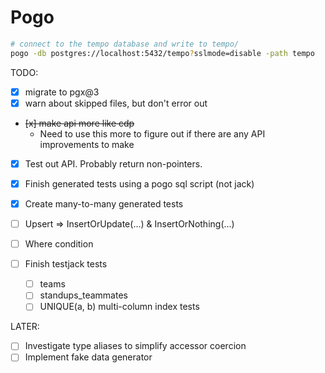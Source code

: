 # Pogo

```sh
# connect to the tempo database and write to tempo/
pogo -db postgres://localhost:5432/tempo?sslmode=disable -path tempo
```

TODO:

  - [x] migrate to pgx@3
  - [x] warn about skipped files, but don't error out
  - ~~[x] make api more like cdp~~
    - Need to use this more to figure out if there are any API improvements to make
  - [x] Test out API. Probably return non-pointers.
  - [x] Finish generated tests using a pogo sql script (not jack)
  - [x] Create many-to-many generated tests

  - [ ] Upsert => InsertOrUpdate(...) & InsertOrNothing(...)
  - [ ] Where condition
  - [ ] Finish testjack tests
    - [ ] teams
    - [ ] standups_teammates
    - [ ] UNIQUE(a, b) multi-column index tests

LATER:

  - [ ] Investigate type aliases to simplify accessor coercion  
  - [ ] Implement fake data generator
